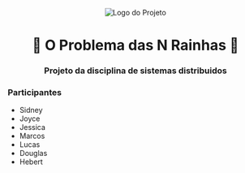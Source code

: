 <p align="center">
  <img src="https://img.freepik.com/fotos-premium/xadrez-do-rei-closeup-em-pe-sobre-os-conceitos-de-xadrez-caindo-de-vitoria_101448-4111.jpg" alt="Logo do Projeto">
</p>

<div align="center">
  <h1>👑 O Problema das N Rainhas 👑</h1>
  <h3>Projeto da disciplina de sistemas distribuidos</h3>
</div>
<div>

<h3>Participantes</h3>
<ul>
  <li>Sidney</li>
  <li>Joyce</li>
  <li>Jessica</li>
  <li>Marcos</li>
  <li>Lucas</li>
  <li>Douglas</li>
  <li>Hebert</li>
</ul>

</div>
